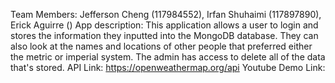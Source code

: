 Team Members: Jefferson Cheng (117984552), Irfan Shuhaimi (117897890), Erick Aguirre ()
App description: This application allows a user to login and stores the information they inputted into the MongoDB database. They can also look at the names and locations of other people that preferred either the metric or imperial system. The admin has access to delete all of the data that's stored. 
API Link: https://openweathermap.org/api
Youtube Demo Link: 
